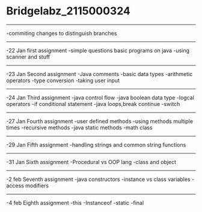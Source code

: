 # Bridgelabz_2115000324
************************************************************************************************* 
-commiting changes to distinguish branches 
************************************************************************************************* 
-22 Jan first assignment
-simple questions basic programs on java 
-using scanner and stuff
*************************************************************************************************
-23 Jan  Second assignment
-Java comments 
-basic data types
-arithmetic operators
-type conversion
-taking user input
*************************************************************************************************
-24  Jan Third assignment
-java control flow
-java boolean data type
-logcal operators
-if conditional statement
-java loops,break continue
-switch
************************************************************************************************
-27 Jan Fourth assignment
-user defined methods
-using methods multiple times
-recursive methods
-java static methods
-math class
************************************************************************************************
-29 Jan Fifth assignment
-handling strings and common string functions
************************************************************************************************
-31 Jan Sixth assignment
-Procedural vs OOP lang
-class and object
************************************************************************************************
-2 feb Seventh assignment
-java constructors
-instance vs class  variables
-access modifiers
************************************************************************************************
-4 feb Eighth assignment 
-this 
-Instanceof
-static
-final
